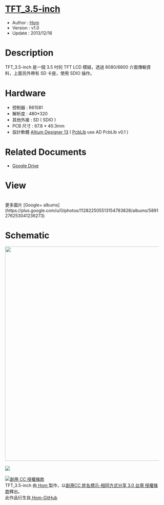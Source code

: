 [TFT_3.5-inch](https://github.com/Hom19910422/TFT_3.5-inch)
========
* Author  : [Hom](https://github.com/Hom19910422)
* Version : v1.0
* Update  : 2013/12/16

Description
========
TFT_3.5-inch 是一個 3.5 吋的 TFT LCD 模組，透過 8080/6800 介面傳輸資料，上面另外帶有 SD 卡座，使用 SDIO 操作。

Hardware
========
* 控制器 : R61581
* 解析度 : 480*320
* 其他外接 : SD ( SDIO )
* PCB 尺寸 : 67.8 * 40.3mm
* 設計軟體 [Altium Designer 13](http://www.altium.com/en/products/altium-designer) ( [PcbLib](https://github.com/CYACAcademic/AltiumDesigner_PcbLibrary) use AD PcbLib v0.1 )

Related Documents
========
* [Google Drive](https://drive.google.com/folderview?id=0BzL2wwAot6oPczBxWmFGckhsYVk&usp=sharing)

View
========
<br />
更多圖片 [Google+ albums](https://plus.google.com/u/0/photos/112822505513154783828/albums/5891276253041236273)

Schematic
========
<img src="https://lh4.googleusercontent.com/-e_tjRiAzuws/UprcWaZkNLI/AAAAAAAAFAA/OypKSmLb3Lw/s800/3.5_LCD.png" height="699" width="800" />
<br />
<br />
<a href="http://www.oshwa.org/">
<img src="https://lh5.googleusercontent.com/-nIBTA3RL8Hk/Ug8wr_ly3-I/AAAAAAAADFY/hAfv5LAzHag/s144/oshw-logo-800-px.png">
<br />
<br />
<a rel="license" href="http://creativecommons.org/licenses/by-sa/3.0/tw/deed.zh_TW"><img alt="創用 CC 授權條款" style="border-width:0" src="http://i.creativecommons.org/l/by-sa/3.0/tw/88x31.png" /></a><br /><span xmlns:dct="http://purl.org/dc/terms/" property="dct:title"> TFT_3.5-inch </span>由<a xmlns:cc="http://creativecommons.org/ns#" href="https://plus.google.com/u/0/112822505513154783828/posts" property="cc:attributionName" rel="cc:attributionURL"> Hom </a>製作，以<a rel="license" href="http://creativecommons.org/licenses/by-sa/3.0/tw/deed.zh_TW">創用CC 姓名標示-相同方式分享 3.0 台灣 授權條款</a>釋出。<br />此作品衍生自<a xmlns:dct="http://purl.org/dc/terms/" href="https://github.com/Hom19910422" rel="dct:source"> Hom-GitHub </a>
